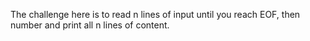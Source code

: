 The challenge here is to read n lines of input until you reach EOF, then number and print all n lines of content.
